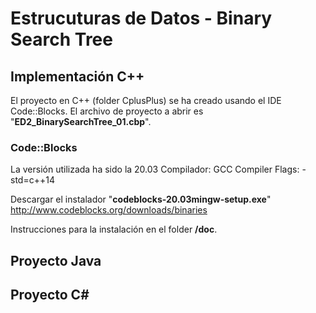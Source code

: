 # Estrucuturas de Datos - Binary Search Tree 

## Implementación C++
El proyecto en C++ (folder CplusPlus) se ha creado usando el IDE Code::Blocks. El archivo de proyecto a abrir es "**ED2_BinarySearchTree_01.cbp**".
### Code::Blocks
La versión utilizada ha sido la 20.03
Compilador: GCC Compiler
Flags: -std=c++14

Descargar el instalador "**codeblocks-20.03mingw-setup.exe**"
http://www.codeblocks.org/downloads/binaries

Instrucciones para la instalación en el folder **/doc**.

## Proyecto Java

## Proyecto C#
